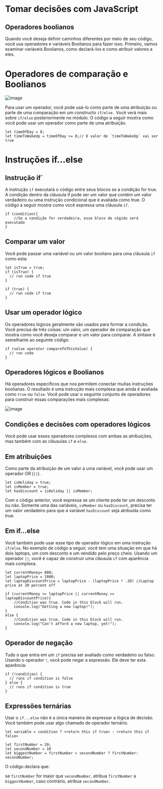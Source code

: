 # Tomar decisões com JavaScript

## Operadores boolianos


Quando você deseja definir caminhos diferentes por meio de seu código, você usa operadores e variáveis Boolianos para fazer isso. Primeiro, vamos examinar variáveis Boolianos, como declará-los e como atribuir valores a eles.

# Operadores de comparação e Boolianos

![image](https://user-images.githubusercontent.com/82843173/178086593-147efb41-a6fc-43a0-8bbc-31b4dbd63377.png)

Para usar um operador, você pode usá-lo como parte de uma atribuição ou parte de uma comparação em um constructo ````if/else.```` Você verá mais sobre ````if/else```` posteriormente no módulo. O código a seguir mostra como você pode usar um operador como parte de uma atribuição.

```
let timeOfDay = 8;
let timeToWakeUp = timeOfDay >= 8;// O valor de `timeToWakeUp` vai ser true 
```

# Instruções if...else

## Instrução if`

A instrução ```if``` executará o código entre seus blocos se a condição for true. A condição dentro da cláusula if pode ser um valor que contém um valor verdadeiro ou uma instrução condicional que é avaliada como true. O código a seguir mostra como você expressa uma cláusula ````if````.

```
if (condition){
    //Se a condição for verdadeira, esse bloco de cógido será executado
}
```

## Comparar um valor

Você pode passar uma variável ou um valor booliano para uma cláusula ````if```` como esta:


```
let isTrue = true;
if (isTrue) {
  // run code if true
}

if (true) {
  // run code if true
}
```

## Usar um operador lógico

Os operadores lógicos geralmente são usados para formar a condição. Você precisa de três coisas: um valor, um operador de comparação que mostra como você deseja comparar e um valor para comparar. A sintaxe é semelhante ao seguinte código:

```
if (value operator compareToThisValue) {
  // run code
}
```

## Operadores lógicos e Boolianos

Há operadores específicos que nos permitem conectar muitas instruções boolianas. O resultado é uma instrução mais complexa que ainda é avaliada como ````true```` ou ````false````. Você pode usar o seguinte conjunto de operadores para construir essas comparações mais complexas:

![image](https://user-images.githubusercontent.com/82843173/178086611-c7cce280-5c51-4095-bd5f-a3bad565ced1.png)

## Condições e decisões com operadores lógicos

Você pode usar esses operadores complexos com ambas as atribuições, mas também com as cláusulas ````if```` e ````else````.

## Em atribuições

Como parte da atribuição de um valor a uma variável, você pode usar um operador OR (````||````).

```
let isHoliday = true;
let isMember = true;
let hasDiscount = isHoliday || isMember;
```

Com o código anterior, você expressa se um cliente pode ter um desconto ou não. Somente uma das variáveis, ````isMember```` ou ````hasDiscount````, precisa ter um valor verdadeiro para que a variável ````hasDiscount```` seja atribuída como true.

## Em if...else

Você também pode usar esse tipo de operador lógico em uma instrução ````if/else````. No exemplo de código a seguir, você tem uma situação em que há dois laptops, um com desconto e um vendido pelo preço cheio. Usando um operador ````||````, você é capaz de construir uma cláusula ````if```` com aparência mais complexa.

```
let currentMoney= 800;
let laptopPrice = 1000;
let laptopDiscountPrice = laptopPrice - (laptopPrice * .20) //Laptop price at 20 percent off

if (currentMoney >= laptopPrice || currentMoney >= laptopDiscountPrice){
    //Condition was true. Code in this block will run.
    console.log("Getting a new laptop!");
}
else {
    //Condition was true. Code in this block will run.
    console.log("Can't afford a new laptop, yet!");
}
```
## Operador de negação

Tudo o que entra em um ````if```` precisa ser avaliado como verdadeiro ou falso. Usando o operador ````!````, você pode negar a expressão. Ele deve ter esta aparência:

````
if (!condition) {
  // runs if condition is false
} else {
  // runs if condition is true
}
````

## Expressões ternárias

Usar o ````if...else```` não é a única maneira de expressar a lógica de decisão. Você também pode usar algo chamado de operador ternário.

```
let variable = condition ? <return this if true> : <return this if false>
```


```
let firstNumber = 20;
let secondNumber = 10
let biggestNumber = firstNumber > secondNumber ? firstNumber: secondNumber;
```

O código declara que:

se ````firstNumber```` for maior que ````secondNumber````, atribua ````firstNumber```` a ````biggestNumber````, caso contrário, atribua ````secondNumber````.
